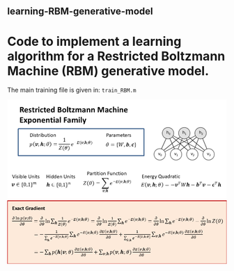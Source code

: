 ## learning-RBM-generative-model
# Code to implement a learning algorithm for a Restricted Boltzmann Machine (RBM) generative model.

The main training file is given in: ``` train_RBM.m ```

![alt text](DEEP_RBMs_GITHUB_SLIDES_2025/Slide1.PNG)
